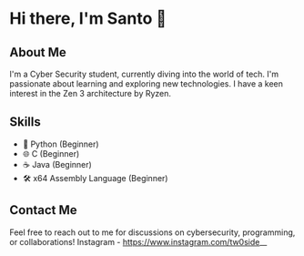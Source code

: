 # Hi there, I'm Santo 👋


## About Me
I'm a Cyber Security student, currently diving into the world of tech. I'm passionate about learning and exploring new technologies. I have a keen interest in the Zen 3 architecture by Ryzen.

## Skills
- 🐍 Python (Beginner)
- 🌐 C (Beginner)
- ☕ Java (Beginner)
- 🛠️ x64 Assembly Language (Beginner)

## Contact Me
Feel free to reach out to me for discussions on cybersecurity, programming, or collaborations!
Instagram - https://www.instagram.com/tw0side__


